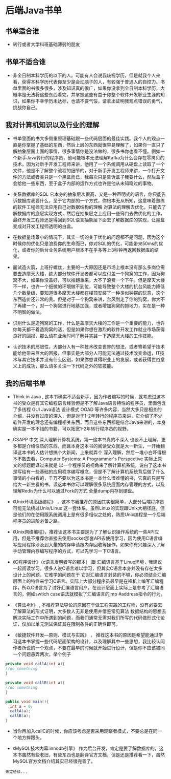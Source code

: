 # 后端Java书单

## 书单适合谁
* 转行或者大学科班基础薄弱的朋友

## 书单不适合谁
* 非全日制本科学历的以下的人。可能有人会说我歧视学历，但是就我个人来看，获得本科学历代表你至少是会动脑子的人，有较强于普通人的自控力。书单里面的书很多很多，涉及知识真的很广，如果你没拿到全日制本科学历，大概率是无法将这些东西看完，并掌握这些有益于你整个软件开发职业生涯的知识，如果你不幸学历未达标，也请不要气馁，请拿出证明我观点错误的勇气，挑战你自己。

## 我对计算机知识以及行业的理解

* 书单里面的书大多侧重原理基础跟一些代码层面的最佳实践。我个人的观点一直是你掌握了基础的东西，然后上层的东西就很容易理解了，如果你一直只了解抽象层面上面的事情，很多事情你是没法做的，很多书你也看不懂。例如一个新手Java转行的程序员，他可能根本无法理解Kafka为什么会存在零拷贝的技术，因为对新手开发工程师来讲，他用了一个系统调用从硬盘上读取了一个文件，他是不了解整个流程的细节的，对于新手开发工程师来讲，一个打开文件的方法或者类只是一个黑盒而已，我每次只是告诉盒子我要什么，然后盒子会给他一些东西，至于盒子内部的运作方式也许是他从未知晓过的事物。

* 关系数据库的SQL 它本身的抽象层次很高，又是一种声明式的语言，你只能告诉数据库我要什么，至于它内部的一个方式，你根本无从所知，这意味着熟练的软件工程师无法应用自己对数据结构的理解 对算法的理解去优化，只能去了解数据库的底层实现方式，然后在抽象层之上应用一些窍门去做优化的工作，最终开发工程师还是得回到SQL语言抽象层下面去了解数据库的实现，让黑盒变成对开发工程师透明的白盒。

* 在数据量场景小的情况下，其实一切的关于优化的问题都不是问题，因为这个时候你的优化只是浪费你的生命而已，你对SQL的优化，可能带来50ms的优化，或者你的后台业务系统用户根本不在乎多等上3秒钟再返回数据库的结果。

* 面试造火箭，上班拧螺丝，主要的一大原因还是市场上根本没有那么多岗位需要去造摩天大楼，绝大部分软件开发者都可以应付盖一个狗窝的工作，因为狗窝不大，如果你没盖好，可以推翻重来，大不了浪费一个下午。但是摩天大楼不一样，也许一个细微的环境做不到位，可能导致整个大楼的抗台风能力降低几个数量级，要知道很多摩天大楼都在楼顶安装了一种类似钟摆的玩意，这个东西造价还非常的贵。但是对于一个狗窝来讲，台风刮走了你的狗窝，你大不了再建一个，对一个狗窝进行地基加强，或者增加狗窝的抓地力，实在是一种不明智的做法。

* 识别什么是造狗窝的工作，什么是盖摩天大楼的工作是一个重要的能力，也许你每天都干着造狗窝的活，但是如果你想在激烈的软件开发工作就业市场获得良好的回报，那么请在业余时间了解并实践一下造摩天大楼的工作技能。

* 认识技术的局限性，大部分人有一种技术改变世界的想法，或者寄希望于技术能给他带来巨大的回报，但事实是大部分人可能无法通过技术改变命运，IT技术与其它技术并没有什么区别，如果你想谋得职业上的发展，或者获得世俗意义上的成功，那么请多关注一下代码之外的软技能。

## 我的后端书单

* Think in Java , 这本书确实不适合新手，因为作者编写的时候，就考虑过这本书的受众是有其它编程语言经验但是不了解Java语言特性的程序员，里面包含了多线程 GUI Java语法 设计模式 OOAD 等许多内容，当然大多只是相关的介绍，并没有过度的深入，但是对于1-2年转行的程序员来讲，它介绍了不少软件开发的理念还有编程相关东西，而且这些东西都是结合Java来讲的，本身确实是一本不错的书籍，可以拓宽1-2年转行程序员的视野。

* CSAPP 中文 深入理解计算机系统，第一这本书真的不深入 也谈不上理解，更多都是介绍性质的东西，而且本身这本书的阅读受众就是大一新生，一开始翻译这本书的人估计想搞个大新闻，上来就弄个 深入理解，然后一堆小白吓得根本不敢去看，Computer Systems: A Programmer's Perspective 实际上原文的标题翻译过来就是 以一个程序员的视角来了解计算机系统，说白了这本书是写给有一些基础的应用程序编写概念，但是不了解计算机系统背后做了什么事情的小白看的，千万不要以为这本书是一本什么很难懂的书，它真的只是写给大一新生看的书，读这本书你可以理解很多系统层面内存管理的方式，以及理解Redis为什么可以通过Fork的方式 全量dump内存到硬盘。

* 《Unix环境高级编程》 ，这本书我推荐的原因其实很简单，大部分后端程序员可能无法绕过Unix/Linux 这一套体系，虽然Linux的实现跟Unix大相径庭，但是他们的在使用跟系统调用上是有很多相似之处的，熟悉Unix编程是一个后端程序员的进阶必备之路。

* 《Unix网络编程》，推荐读这本书主要是为了了解认识操作系统的一些API应用，但是不推荐你直接去使用socket那套API去使用学习，因为使用C语言编写应用程序涉及到大量的内存申请跟内存回收等操作，如果你有兴趣深入了解手动管理内存编写程序的方式，可以先学习一下C语言。

* 《C程序设计》（c语言发明者写的那本） 跟 汇编语言基于Linux环境，我建议一起阅读学习。很多人说C语言难以学习，但其实C语言本身并没有存在太多设计上的问题，它难学的问题在于 它对汇编语言封装的不够，你必须结合汇编层面上的特性来学习C语言。实际上大部分程序员最早是在裸机上编写汇编程序，所以C语言为了讨好汇编语言用户，在设计层面上实际上是参考了汇编语言的，例如swtich case语法就模拟了汇编语言的jmp #address指令的行为。

* 《算法4th》 , 不推荐算法导论的原因在于做工程实践的工程师，没有必要去了解算法的形式证明，大多数人无非是使用并借鉴常见算法 数据结构的思想去解决实际工作中所遇到的问题，而我们通常无需对我们所写的代码做形式化论证，仅加以单元测试保证其在限制条件的正确性即可。

* 《敏捷软件开发—原则、模式与实践》 ， 推荐这本书的原因是希望能通过学习这本书掌握一些代码层面架构的设计，以及理解其中一些思想，我比较认同作者所说的一个观点，不要在最早的时候就开始进行设计，但是你不应该被同一个问题愚弄两次，举个例子

```java
private void callA(int a){
//do something
}

private void callB(int a){
//do something
}

public void main(){
  int a = 0;
  callA(a);
  callB(a);
}
```

* 当你再加入callC的时候，你应该考虑是否采用观察者模式，不要总是在同一个地方摔跟头。


* 《MySQL技术内幕:innodb引擎》 作为后台开发，肯定是要了解数据库的，这本书虽然有些老旧，有些东西也是翻译官方文档，但是还是推荐看一下，虽然MySQL官方文档介绍其实已经很完善了。

```未完待续...```
